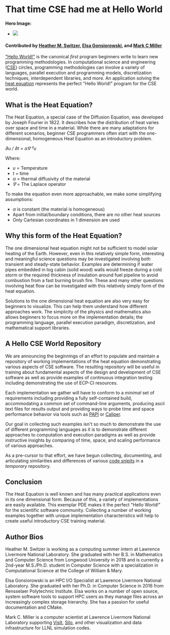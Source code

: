 # That time CSE had me at Hello World

**Hero Image:**

 - <img src='https://github.com/betterscientificsoftware/images/raw/master/hello_world_sun_heat.png'/>

#### Contributed by [Heather M. Switzer](https://github.com/heatherms27 "Heather Switzer GitHub Profile"), [Elsa Gonsiorowski](https://github.com/gonsie "Elsa Gonsiorowski GitHub Profile"), and [Mark C Miller](https://github.com/markcmiller86 "Mark C Miller GitHub Profile")

["Hello World!"](https://www.thesoftwareguild.com/blog/the-history-of-hello-world/)
is the canonical *first* program beginners write to learn new programming methodologies.
In computational science and engineering ([CSE](https://en.wikipedia.org/wiki/Computational_engineering))
circles, programming methodologies can involve a variety of languages, parallel execution
and programming models, discretization techniques, interdependent libraries, and more.
An application solving the [heat equation](https://en.wikipedia.org/wiki/Heat_equation)
represents the perfect "Hello World!" program for the CSE world.

## What is the Heat Equation?
The Heat Equation, a special case of the Diffusion Equation, was developed by Joseph
Fourier in 1822. It describes how the distribution of heat varies over space and time
in a material. While there are many adaptations for different scenarios, beginner CSE
programmers often start with the one-dimensional, homogeneous Heat Equation as an
introductory problem.

_&part;u / &part;t = &alpha;&nabla; &sup2;u_

Where:
* _u_ = Temperature
* _t_ = time
* _&alpha;_  = thermal diffusivity of the material
* _&nabla;_ = The Laplace operator

To make the equation even more approachable, we make some simplifying assumptions:
* _&alpha;_ is constant (the material is homogeneous)
* Apart from initial/boundary conditions, there are no other heat sources
* Only Cartesian coordinates in 1 dimension are used

## Why this form of the Heat Equation?
The one dimensional heat equation might not be sufficient to
model solar heating of the Earth. However, even in this relatively simple form,
interesting and meaningful science questions may be investigated involving
both transient and steady-state behavior. Examples are determining if water
pipes embedded in log cabin (solid wood) walls would freeze during a cold
storm or the required thickness of insulation around fuel pipeline to avoid
combustion from a fast burning brush fire. These and many other questions
involving heat flow can be investigated with this relatively simply form of
the heat equation.

Solutions to the one dimensional heat equation are also very easy for
beginners to visualize. This can help them understand how different
approaches work. The simplicity of the physics and mathematics also
allows beginners to focus more on the implementation details; the
programming language, parallel execution paradigm, discretization, and
mathematical support libraries.

## A Hello CSE World Repository
We are announcing the beginnings of an effort to populate and maintain a
repository of working implementations of the heat equation demonstrating various
aspects of CSE software. The resulting repository will be useful in training
about fundamental aspects of the design and development of CSE software as
well as provide examples of continuous integration testing including
demonstrating the use of ECP-CI resources.

Each implementation we gather will have to conform
to a *minimal* set of requirements including providing a fully self-contained
build, accommodating a common set of command-line arguments, producing ascii
text files for results output and providing ways to probe time and space performance
behavior via tools such as [PAPI](https://icl.utk.edu/papi/) or
[Caliper](https://software.llnl.gov/Caliper/).

Our goal in collecting such examples isn't so much to demonstrate the use of
different programming languages as it is to demonstrate different approaches
to computation and execution paradigms as well as provide instructive insights
by comparing of time, space, and scaling performance of various approaches.

As a pre-cursor to that effort, we have begun collecting, documenting, and
articulating similarities and differences of various
[code snipits](https://github.com/betterscientificsoftware/hello-heat-equation)
in a *temporary* repository.

## Conclusion
The Heat Equation is well known and has many practical applications even in
its one dimensional form. Because of this, a variety of implementations are
easily available. This exemplar PDE makes it the perfect "Hello World!" for
the scientific software community. Collecting a number of working examples
together with unique implementation characteristics will help to create 
useful introductory CSE training material.

## Author Bios

Heather M. Switzer is working as a computing summer intern at Lawrence Livermore National Laboratory. She graduated with her B.S. in Mathematics and Computer Science from Longwood University in 2018 and is currently a 2nd-year M.S./Ph.D. student in Computer Science with a specialization in Computational Science at the College of William & Mary.

Elsa Gonsiorowski is an HPC I/O Specialist at Lawrence Livermore National Laboratory. She graduated with her Ph.D. in Computer Science in 2016 from Rensselaer Polytechnic Institute. Elsa works on a number of open source, system software tools to support HPC users as they manage files across an increasingly complex storage hierarchy. She has a passion for useful documentation and CMake.

Mark C. Miller is a computer scientist at Lawrence Livermore National Laboratory supporting
[VisIt](https:/visit.llnl.gov), [Silo](https://silo.llnl.gov), and other visualization and
data infrastructure for LLNL simulation codes.

<!---
Publish: no
RSS update:
Categories: Development
Topics: Software Engineering, Programming Languages and Tools
Tags:
Level:
Prerequisites: default
Aggregate:
--->
